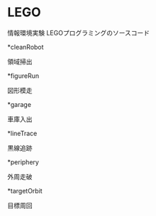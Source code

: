 # LEGO

情報環境実験
LEGOプログラミングのソースコード

*cleanRobot

領域掃出

*figureRun

図形模走

*garage

車庫入出

*lineTrace

黒線追跡

*periphery

外周走破

*targetOrbit

目標周回
